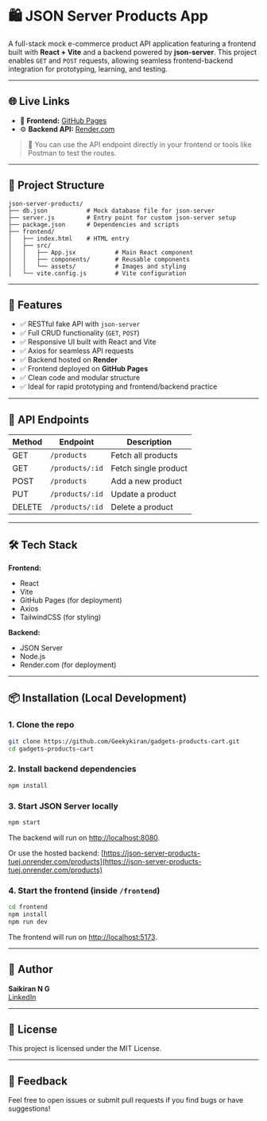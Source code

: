 # 🛍️ JSON Server Products App

A full-stack mock e-commerce product API application featuring a frontend built with **React + Vite** and a backend powered by **json-server**. This project enables `GET` and `POST` requests, allowing seamless frontend-backend integration for prototyping, learning, and testing.

---

## 🌐 Live Links

- 🚀 **Frontend:** [GitHub Pages](https://geekykiran.github.io/gadgets-products-cart/)
- ⚙️ **Backend API:** [Render.com](https://json-server-products-tuej.onrender.com/products)

> 🔗 You can use the API endpoint directly in your frontend or tools like Postman to test the routes.

---

## 📂 Project Structure

```plaintext
json-server-products/
├── db.json           # Mock database file for json-server
├── server.js         # Entry point for custom json-server setup
├── package.json      # Dependencies and scripts
├── frontend/
│   ├── index.html    # HTML entry
│   ├── src/
│   │   ├── App.jsx           # Main React component
│   │   ├── components/       # Reusable components
│   │   └── assets/           # Images and styling
│   └── vite.config.js        # Vite configuration
```

---

## 🚀 Features

- ✅ RESTful fake API with `json-server`
- ✅ Full CRUD functionality (`GET`, `POST`)
- ✅ Responsive UI built with React and Vite
- ✅ Axios for seamless API requests
- ✅ Backend hosted on **Render**
- ✅ Frontend deployed on **GitHub Pages**
- ✅ Clean code and modular structure
- ✅ Ideal for rapid prototyping and frontend/backend practice

---

## 🔧 API Endpoints

| Method | Endpoint           | Description          |
|--------|--------------------|----------------------|
| GET    | `/products`        | Fetch all products   |
| GET    | `/products/:id`    | Fetch single product |
| POST   | `/products`        | Add a new product    |
| PUT    | `/products/:id`    | Update a product     |
| DELETE | `/products/:id`    | Delete a product     |

---

## 🛠 Tech Stack

**Frontend:**
- React
- Vite
- GitHub Pages (for deployment)
- Axios
- TailwindCSS (for styling)

**Backend:**
- JSON Server
- Node.js
- Render.com (for deployment)

---

## 📦 Installation (Local Development)

### 1. Clone the repo

```bash
git clone https://github.com/Geekykiran/gadgets-products-cart.git
cd gadgets-products-cart
```

### 2. Install backend dependencies

```bash
npm install
```

### 3. Start JSON Server locally

```bash
npm start
```
The backend will run on [http://localhost:8080](http://localhost:8080).

Or use the hosted backend: [https://json-server-products-tuej.onrender.com/products](https://json-server-products-tuej.onrender.com/products)

### 4. Start the frontend (inside `/frontend`)

```bash
cd frontend
npm install
npm run dev
```
The frontend will run on [http://localhost:5173](http://localhost:5173).

---

## 🙌 Author

**Saikiran N G**  
[LinkedIn](https://www.linkedin.com/in/saikiranng/)

---

## 📜 License

This project is licensed under the MIT License.

---

## 💬 Feedback

Feel free to open issues or submit pull requests if you find bugs or have suggestions!